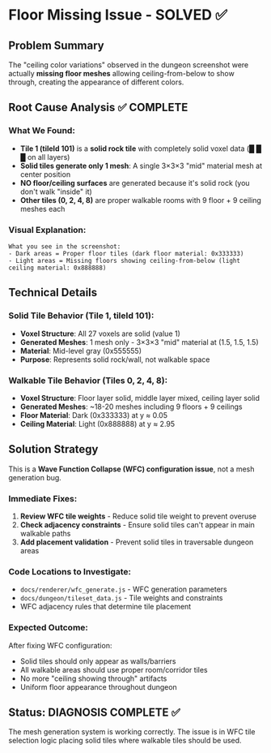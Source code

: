 # Floor Missing Issue - SOLVED ✅

## Problem Summary
The "ceiling color variations" observed in the dungeon screenshot were actually **missing floor meshes** allowing ceiling-from-below to show through, creating the appearance of different colors.

## Root Cause Analysis ✅ COMPLETE

### What We Found:
- **Tile 1 (tileId 101)** is a **solid rock tile** with completely solid voxel data (█ █ █ on all layers)
- **Solid tiles generate only 1 mesh**: A single 3×3×3 "mid" material mesh at center position
- **NO floor/ceiling surfaces** are generated because it's solid rock (you don't walk "inside" it)
- **Other tiles (0, 2, 4, 8)** are proper walkable rooms with 9 floor + 9 ceiling meshes each

### Visual Explanation:
```
What you see in the screenshot:
- Dark areas = Proper floor tiles (dark floor material: 0x333333)  
- Light areas = Missing floors showing ceiling-from-below (light ceiling material: 0x888888)
```

## Technical Details

### Solid Tile Behavior (Tile 1, tileId 101):
- **Voxel Structure**: All 27 voxels are solid (value 1)
- **Generated Meshes**: 1 mesh only - 3×3×3 "mid" material at (1.5, 1.5, 1.5)
- **Material**: Mid-level gray (0x555555)
- **Purpose**: Represents solid rock/wall, not walkable space

### Walkable Tile Behavior (Tiles 0, 2, 4, 8):
- **Voxel Structure**: Floor layer solid, middle layer mixed, ceiling layer solid
- **Generated Meshes**: ~18-20 meshes including 9 floors + 9 ceilings
- **Floor Material**: Dark (0x333333) at y ≈ 0.05
- **Ceiling Material**: Light (0x888888) at y ≈ 2.95

## Solution Strategy

This is a **Wave Function Collapse (WFC) configuration issue**, not a mesh generation bug. 

### Immediate Fixes:
1. **Review WFC tile weights** - Reduce solid tile weight to prevent overuse
2. **Check adjacency constraints** - Ensure solid tiles can't appear in main walkable paths
3. **Add placement validation** - Prevent solid tiles in traversable dungeon areas

### Code Locations to Investigate:
- `docs/renderer/wfc_generate.js` - WFC generation parameters
- `docs/dungeon/tileset_data.js` - Tile weights and constraints
- WFC adjacency rules that determine tile placement

### Expected Outcome:
After fixing WFC configuration:
- Solid tiles should only appear as walls/barriers
- All walkable areas should use proper room/corridor tiles
- No more "ceiling showing through" artifacts
- Uniform floor appearance throughout dungeon

## Status: DIAGNOSIS COMPLETE ✅
The mesh generation system is working correctly. The issue is in WFC tile selection logic placing solid tiles where walkable tiles should be used.